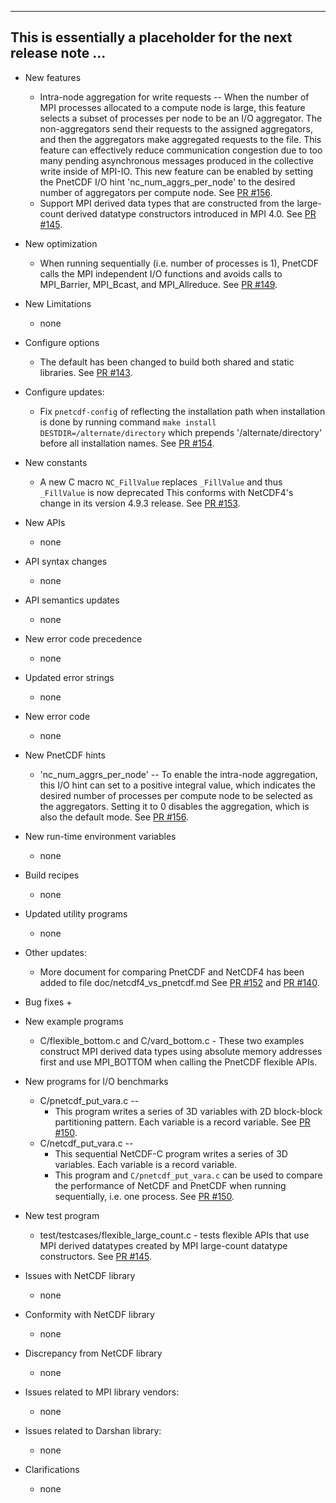 ------------------------------------------------------------------------------
This is essentially a placeholder for the next release note ...
------------------------------------------------------------------------------

* New features
  + Intra-node aggregation for write requests -- When the number of MPI
    processes allocated to a compute node is large, this feature selects a
    subset of processes per node to be an I/O aggregator. The non-aggregators
    send their requests to the assigned aggregators, and then the aggregators
    make aggregated requests to the file. This feature can effectively reduce
    communication congestion due to too many pending asynchronous messages
    produced in the collective write inside of MPI-IO. This new feature can be
    enabled by setting the PnetCDF I/O hint 'nc_num_aggrs_per_node' to the
    desired number of aggregators per compute node.
    See [PR #156](https://github.com/Parallel-NetCDF/PnetCDF/pull/156).
  + Support MPI derived data types that are constructed from the large-count
    derived datatype constructors introduced in MPI 4.0.
    See [PR #145](https://github.com/Parallel-NetCDF/PnetCDF/pull/145).

* New optimization
  + When running sequentially (i.e. number of processes is 1), PnetCDF calls
    the MPI independent I/O functions and avoids calls to MPI_Barrier,
    MPI_Bcast, and MPI_Allreduce.
    See [PR #149](https://github.com/Parallel-NetCDF/PnetCDF/pull/149).

* New Limitations
  + none

* Configure options
  + The default has been changed to build both shared and static libraries.
    See [PR #143](https://github.com/Parallel-NetCDF/PnetCDF/pull/143).

* Configure updates:
  + Fix `pnetcdf-config` of reflecting the installation path when installation
    is done by running command `make install DESTDIR=/alternate/directory`
    which prepends '/alternate/directory' before all installation names.
    See [PR #154](https://github.com/Parallel-NetCDF/PnetCDF/pull/154).

* New constants
  + A new C macro `NC_FillValue` replaces `_FillValue` and thus `_FillValue` is
    now deprecated This conforms with NetCDF4's change in its version 4.9.3
    release. See [PR #153](https://github.com/Parallel-NetCDF/PnetCDF/pull/153).

* New APIs
  + none

* API syntax changes
  + none

* API semantics updates
  + none

* New error code precedence
  + none

* Updated error strings
  + none

* New error code
  + none

* New PnetCDF hints
  + 'nc_num_aggrs_per_node' -- To enable the intra-node aggregation, this I/O
    hint can set to a positive integral value, which indicates the desired
    number of processes per compute node to be selected as the aggregators.
    Setting it to 0 disables the aggregation, which is also the default mode.
    See [PR #156](https://github.com/Parallel-NetCDF/PnetCDF/pull/156).

* New run-time environment variables
  + none

* Build recipes
  + none

* Updated utility programs
  + none

* Other updates:
  + More document for comparing PnetCDF and NetCDF4 has been added to file
    doc/netcdf4_vs_pnetcdf.md
    See [PR #152](https://github.com/Parallel-NetCDF/PnetCDF/pull/152) and
    [PR #140](https://github.com/Parallel-NetCDF/PnetCDF/pull/140).

* Bug fixes
  +

* New example programs
  + C/flexible_bottom.c and C/vard_bottom.c - These two examples construct MPI
    derived data types using absolute memory addresses first and use MPI_BOTTOM
    when calling the PnetCDF flexible APIs.

* New programs for I/O benchmarks
  + C/pnetcdf_put_vara.c --
    * This program writes a series of 3D variables with 2D block-block
      partitioning pattern. Each variable is a record variable.
      See [PR #150](https://github.com/Parallel-NetCDF/PnetCDF/pull/150).
  + C/netcdf_put_vara.c --
    * This sequential NetCDF-C program writes a series of 3D variables. Each
      variable is a record variable.
    * This program and `C/pnetcdf_put_vara.c` can be used to compare the
      performance of NetCDF and PnetCDF when running sequentially, i.e. one
      process.
      See [PR #150](https://github.com/Parallel-NetCDF/PnetCDF/pull/150).

* New test program
  + test/testcases/flexible_large_count.c - tests flexible APIs that use MPI
    derived datatypes created by MPI large-count datatype constructors.
    See [PR #145](https://github.com/Parallel-NetCDF/PnetCDF/pull/145).

* Issues with NetCDF library
  + none

* Conformity with NetCDF library
  + none

* Discrepancy from NetCDF library
  + none

* Issues related to MPI library vendors:
  + none

* Issues related to Darshan library:
  + none

* Clarifications
  + none

